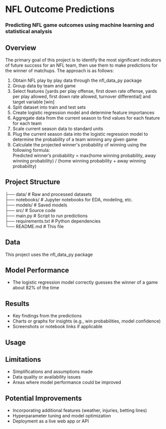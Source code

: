 #  NFL Outcome Predictions
###  Predicting NFL game outcomes using machine learning and statistical analysis

##  Overview
The primary goal of this project is to identify the most significant indicators of future success for an NFL team, then use them to make predictions for the winner of matchups. The approach is as follows:
1. Obtain NFL play by play data through the nfl_data_py package
2. Group data by team and game
3. Select features [yards per play offense, first down rate offense, yards per play allowed, first down rate allowed, turnover differential] and target variable [win]
4. Split dataset into train and test sets
5. Create logistic regression model and determine feature importances
6. Aggregate data from the current season to find values for each feature for each team
7. Scale current season data to standard units
8. Plug the current season data into the logistic regression model to determine the probability of a team winning any given game
9. Calculate the projected winner's probability of winning using the following formula:  
    Predicted winner’s probability = max(home winning probability, away winning probability) / (home winning probability + away winning probability)


##  Project Structure
├── data/ # Raw and processed datasets  
├── notebooks/ # Jupyter notebooks for EDA, modeling, etc.  
├── models/ # Saved models  
├── src/ # Source code  
├── main.py # Script to run predictions  
├── requirements.txt # Python dependencies  
└── README.md # This file  

##  Data
This project uses the nfl_data_py package

##  Model Performance
- The logistic regression model correctly guesses the winner of a game about 82% of the time

##  Results
- Key findings from the predictions
- Charts or graphs for insights (e.g., win probabilities, model confidence)
- Screenshots or notebook links if applicable

##  Usage

##  Limitations
- Simplifications and assumptions made
- Data quality or availability issues
- Areas where model performance could be improved

##  Potential Improvements
- Incorporating additional features (weather, injuries, betting lines)
- Hyperparameter tuning and model optimization
- Deployment as a live web app or API

